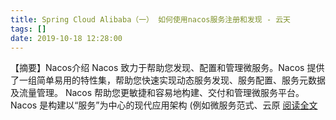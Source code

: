 ```yaml
---
title: Spring Cloud Alibaba（一） 如何使用nacos服务注册和发现 - 云天
tags: []
date: 2019-10-18 12:28:00
---
```


【摘要】Nacos介绍 Nacos 致力于帮助您发现、配置和管理微服务。Nacos 提供了一组简单易用的特性集，帮助您快速实现动态服务发现、服务配置、服务元数据及流量管理。 Nacos 帮助您更敏捷和容易地构建、交付和管理微服务平台。 Nacos 是构建以“服务”为中心的现代应用架构 (例如微服务范式、云原 [阅读全文](http://www.cnblogs.com/tqlin/p/11697670.html)